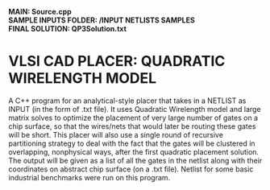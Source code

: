 **MAIN: Source.cpp** <br>
**SAMPLE INPUTS FOLDER: /INPUT NETLISTS SAMPLES** <br>
**FINAL SOLUTION: QP3Solution.txt**
# VLSI CAD PLACER: QUADRATIC WIRELENGTH MODEL
A C++ program for an analytical-­style placer that takes in a NETLIST as INPUT (in the form of .txt file). It uses Quadratic Wirelength model and large matrix solves to optimize the placement of very large number of gates on a chip surface, so that the wires/nets that would later be routing these gates will be short. This placer will also use a single round of recursive partitioning strategy to deal with the fact that the gates will be clustered in overlapping, nonphysical ways, after the first quadratic placement solution. The output will be given as a list of all the gates in the netlist along with their coordinates on abstract chip surface (on a .txt file). Netlist for some basic industrial benchmarks were run on this program.
